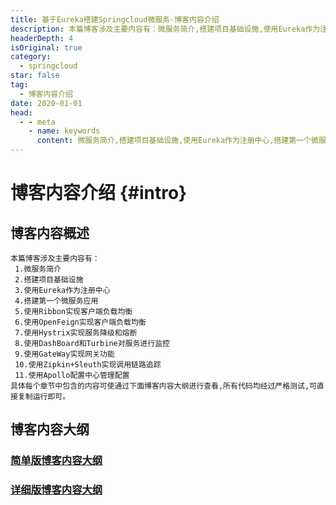 ```yaml
---
title: 基于Eureka搭建Springcloud微服务-博客内容介绍
description: 本篇博客涉及主要内容有：微服务简介,搭建项目基础设施,使用Eureka作为注册中心,搭建第一个微服务应用,使用Ribbon实现客户端负载均衡,使用OpenFeign实现客户端负载均衡,使用Hystrix实现服务降级和熔断,使用DashBoard和Turbine对服务进行监控,使用GateWay实现网关功能,使用Zipkin+Sleuth实现调用链路追踪,使用Apollo配置中心管理配置,具体每个章节中包含的内容可使通过下面博客内容大纲进行查看,所有代码均经过严格测试,可直接复制运行即可。
headerDepth: 4
isOriginal: true
category:
  - springcloud
star: false
tag:
  - 博客内容介绍
date: 2020-01-01
head:
  - - meta
    - name: keywords
      content: 微服务简介,搭建项目基础设施,使用Eureka作为注册中心,搭建第一个微服务应用,使用Ribbon实现客户端负载均衡,使用OpenFeign实现客户端负载均衡,使用Hystrix实现服务降级和熔断,使用DashBoard和Turbine对服务进行监控,使用GateWay实现网关功能,使用Zipkin+Sleuth实现调用链路追踪,使用Apollo配置中心管理配置,
---
```

<Banner localtion="/banner/particles/particles.html"/>

# 博客内容介绍 {#intro}
## 博客内容概述
    本篇博客涉及主要内容有：
     1.微服务简介
     2.搭建项目基础设施
     3.使用Eureka作为注册中心
     4.搭建第一个微服务应用
     5.使用Ribbon实现客户端负载均衡
     6.使用OpenFeign实现客户端负载均衡
     7.使用Hystrix实现服务降级和熔断
     8.使用DashBoard和Turbine对服务进行监控
     9.使用GateWay实现网关功能
     10.使用Zipkin+Sleuth实现调用链路追踪
     11.使用Apollo配置中心管理配置
	具体每个章节中包含的内容可使通过下面博客内容大纲进行查看,所有代码均经过严格测试,可直接复制运行即可。
## 博客内容大纲

###	<a href="/enhance/markmap/backend/springcloud/springcloud-eureka/springcloud-eureka-outline2.html" target="_blank">简单版博客内容大纲</a>
<!--最深展示二级标题内容-->
<Markmap localtion="/enhance/markmap/backend/springcloud/springcloud-eureka/springcloud-eureka-outline2.html" height="500rem"/>

>
<!--最深展示五级标题内容-->
###	<a href="/enhance/markmap/backend/springcloud/springcloud-eureka/springcloud-eureka-outline3.html" target="_blank">详细版博客内容大纲</a>
<Markmap localtion="/enhance/markmap/backend/springcloud/springcloud-eureka/springcloud-eureka-outline3.html" height="600rem"/>

<HideSideBar/>

